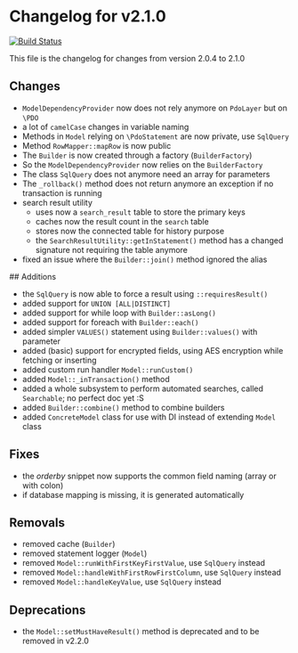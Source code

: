 # Changelog for v2.1.0
[![Build Status](https://travis-ci.org/chrisandchris/symfony-rowmapper.svg?branch=target%2F2.1.0)](https://travis-ci.org/chrisandchris/symfony-rowmapper)

This file is the changelog for changes from version 2.0.4 to 2.1.0

## Changes
* `ModelDependencyProvider` now does not rely anymore on `PdoLayer` but on `\PDO`
* a lot of `camelCase` changes in variable naming
* Methods in `Model` relying on `\PdoStatement` are now private, use `SqlQuery`
* Method `RowMapper::mapRow` is now public
* The `Builder` is now created through a factory (`BuilderFactory`)
* So the `ModelDependencyProvider` now relies on the `BuilderFactory`
* The class `SqlQuery` does not anymore need an array for parameters
* The `_rollback()` method does not return anymore an exception if no transaction is running
* search result utility
    * uses now a `search_result` table to store the primary keys
    * caches now the result count in the `search` table
    * stores now the connected table for history purpose
    * the `SearchResultUtility::getInStatement()` method has a changed signature not requiring the table anymore
* fixed an issue where the `Builder::join()` method ignored the alias

## Additions
* the `SqlQuery` is now able to force a result using `::requiresResult()`
* added support for `UNION [ALL|DISTINCT]`
* added support for while loop with `Builder::asLong()`
* added support for foreach with `Builder::each()`
* added simpler `VALUES()` statement using `Builder::values()` with parameter
* added (basic) support for encrypted fields, using AES encryption while fetching or inserting
* added custom run handler `Model::runCustom()`
* added `Model::_inTransaction()` method
* added a whole subsystem to perform automated searches, called `Searchable`; no perfect doc yet :S
* added `Builder::combine()` method to combine builders
* added `ConcreteModel` class for use with DI instead of extending `Model` class
 
## Fixes
* the *orderby* snippet now supports the common field naming (array or with colon)
* if database mapping is missing, it is generated automatically

## Removals
* removed cache (`Builder`)
* removed statement logger (`Model`)
* removed `Model::runWithFirstKeyFirstValue`, use `SqlQuery` instead
* removed `Model::handleWithFirstRowFirstColumn`, use `SqlQuery` instead
* removed `Model::handleKeyValue`, use `SqlQuery` instead

## Deprecations
* the `Model::setMustHaveResult()` method is deprecated and to be removed in v2.2.0
